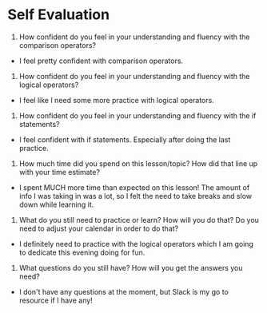 # Self Evaluation

1. How confident do you feel in your understanding and fluency with the comparison operators?
- I feel pretty confident with comparison operators.
1. How confident do you feel in your understanding and fluency with the logical operators?
- I feel like I need some more practice with logical operators.
1. How confident do you feel in your understanding and fluency with the if statements?
- I feel confident with if statements. Especially after doing the last practice.
1. How much time did you spend on this lesson/topic? How did that line up with your time estimate?
- I spent MUCH more time than expected on this lesson! The amount of info I was taking in was a lot, so I felt the need to take breaks and slow down while learning it.
1. What do you still need to practice or learn? How will you do that? Do you need to adjust your calendar in order to do that?
- I definitely need to practice with the logical operators which I am going to dedicate this evening doing for fun.
1. What questions do you still have? How will you get the answers you need?
- I don't have any questions at the moment, but Slack is my go to resource if I have any!
